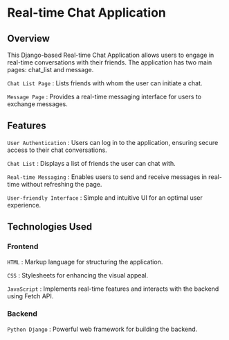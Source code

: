 
# Real-time Chat Application
## Overview
This Django-based Real-time Chat Application allows users to engage in real-time conversations with their friends. The application has two main pages: chat_list and message.

`Chat List Page` : Lists friends with whom the user can initiate a chat.

`Message Page` : Provides a real-time messaging interface for users to exchange messages.


## Features
`User Authentication` : Users can log in to the application, ensuring secure access to their chat conversations.

`Chat List` : Displays a list of friends the user can chat with.

`Real-time Messaging` : Enables users to send and receive messages in real-time without refreshing the page.

`User-friendly Interface` : Simple and intuitive UI for an optimal user experience.


## Technologies Used
### Frontend
`HTML` : Markup language for structuring the application.

`CSS` : Stylesheets for enhancing the visual appeal.

`JavaScript` : Implements real-time features and interacts with the backend using Fetch API.

### Backend
`Python Django` : Powerful web framework for building the backend.